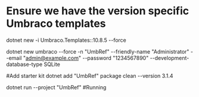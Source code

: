 # Ensure we have the version specific Umbraco templates
dotnet new -i Umbraco.Templates::10.8.5 --force

dotnet new umbraco --force -n "UmbRef" --friendly-name "Administrator" --email "admin@example.com" --password "1234567890" --development-database-type SQLite

#Add starter kit
dotnet add "UmbRef" package clean --version 3.1.4

dotnet run --project "UmbRef"
#Running